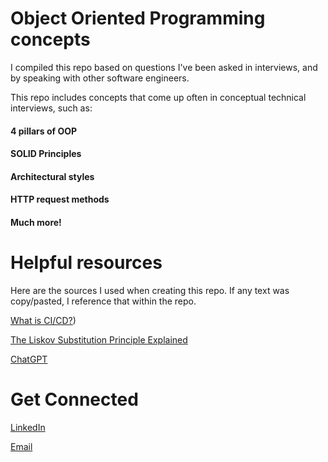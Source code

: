 # Object Oriented Programming concepts

I compiled this repo based on questions I've been asked in interviews, and by speaking with other software engineers.

This repo includes concepts that come up often in conceptual technical interviews, such as:

#### 4 pillars of OOP
#### SOLID Principles
#### Architectural styles
#### HTTP request methods
#### Much more!

# Helpful resources
Here are the sources I used when creating this repo. If any text was copy/pasted, I reference that within the repo.

[What is CI/CD?](https://about.gitlab.com/topics/ci-cd/))

[The Liskov Substitution Principle Explained]( https://reflectoring.io/lsp-explained/)

[ChatGPT](  https://chat.openai.com/)


# Get Connected

[ LinkedIn](https://www.linkedin.com/in/averycs)

[Email](mailto:Averydcs@gmail.com)











  
